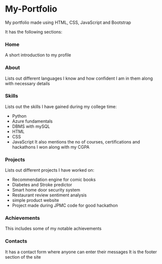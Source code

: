 # My-Portfolio
My portfolio made using HTML, CSS, JavaScript and Bootstrap

It has the following sections:

### Home
A short introduction to my profile

### About
Lists out different languages I know and how confident I am in them along with necessary details

### Skills
Lists out the skills I have gained during my college time:
- Python
- Azure fundamentals
- DBMS with mySQL
- HTML
- CSS
- JavaScript
It also mentions the no of courses, certifications and hackathons I won along with my CGPA

### Projects
Lists out different projects I have worked on:
- Recommendation engine for comic books
- Diabetes and Stroke predictor
- Smart home door security system
- Restaurant review sentiment analysis
- simple product website
- Project made during JPMC code for good hackathon

### Achievements
This includes some of my notable achievements

### Contacts
It has a contact form where anyone can enter their messages
It is the footer section of the site
